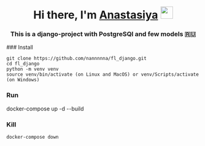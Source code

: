 <h1 align="center">Hi there, I'm <a href="https://t.me/anastaaaaaass" target="_blank">Anastasiya</a> 
<img src="https://github.com/blackcater/blackcater/raw/main/images/Hi.gif" height="32"/></h1>
<h3 align="center">This is a django-project with PostgreSQl and few models 🇷🇺</h3>
### Install

    git clone https://github.com/nannnnna/fl_django.git
    cd fl_django
    python -m venv venv
    source venv/bin/activate (on Linux and MacOS) or venv/Scripts/activate (on Windows)
### Run

   docker-compose up -d --build
    

### Kill

    docker-compose down




